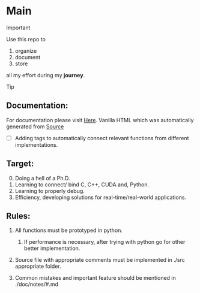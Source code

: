 # Main
> [!IMPORTANT]
> Use this repo to 
> 1. organize 
> 2. document 
> 3. store 
> 
> all my effort during my __journey__. 

> [!TIP]
> ## Documentation:
> For documentation please visit [Here](https://yassinriyazi.github.io/Main/).
> Vanilla HTML which was automatically generated from [Source](./src)
> - [ ] Adding tags to automatically connect relevant functions from different implementations.

## Target:
0. Doing a hell of a Ph.D.
1. Learning to connect/ bind C, C++, CUDA and, Python.
2. Learning to properly debug.
3. Efficiency, developing solutions for real-time/real-world applications.



## Rules:
1. All functions must be prototyped in python. 
    1. If performance is necessary, after trying with python go for other better implementation.

2. Source file with appropriate comments must be implemented in ./src appropriate folder.

3. Common mistakes and important feature should be mentioned in ./doc/notes/#.md
